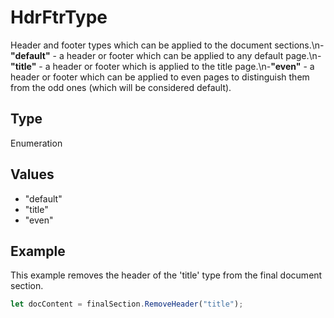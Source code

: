 # HdrFtrType

Header and footer types which can be applied to the document sections.\n-**"default"** - a header or footer which can be applied to any default page.\n-**"title"** - a header or footer which is applied to the title page.\n-**"even"** - a header or footer which can be applied to even pages to distinguish them from the odd ones (which will be considered default).

## Type

Enumeration

## Values

- "default"
- "title"
- "even"


## Example

This example removes the header of the 'title' type from the final document section.

```javascript editor-pptx
let docContent = finalSection.RemoveHeader("title");
```
